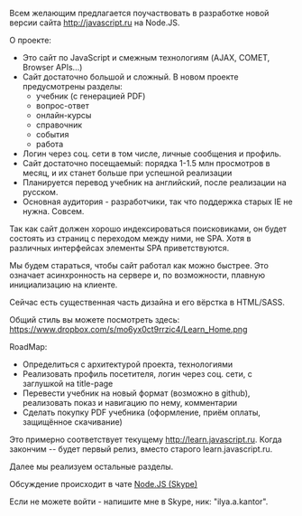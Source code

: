 Всем желающим предлагается поучаствовать в разработке новой версии сайта http://javascript.ru на Node.JS.

О проекте:

* Это сайт по JavaScript и смежным технологиям (AJAX, COMET, Browser APIs...)
* Сайт достаточно большой и сложный. В новом проекте предусмотрены разделы: 
    * учебник (с генерацией PDF)
    * вопрос-ответ
    * онлайн-курсы
    * справочник
    * события 
    * работа
* Логин через соц. сети в том числе, личные сообщения и профиль.
* Сайт достаточно посещаемый: порядка 1-1.5 млн просмотров в месяц, и их станет больше при успешной реализации
* Планируется перевод учебник на английский, после реализации на русском.
* Основная аудитория - разработчики, так что поддержка старых IE не нужна. Совсем.

Так как сайт должен хорошо индексироваться поисковиками, он будет состоять из страниц с переходом между ними, не SPA. Хотя в различных интерфейсах элементы SPA приветствуются.

Мы будем стараться, чтобы сайт работал как можно быстрее. Это означает асинхронность на сервере и, по возможности, плавную инициализацию на клиенте.

Сейчас есть существенная часть дизайна и его вёрстка в HTML/SASS.

Общий стиль вы можете посмотреть здесь: https://www.dropbox.com/s/mo6yx0ct9rrzic4/Learn_Home.png

RoadMap:

* Определиться с архитектурой проекта, технологиями
* Реализовать профиль посетителя, логин через соц. сети, с заглушкой на title-page
* Перевести учебник на новый формат (возможно в github), реализовать показ и навигацию по нему, комментарии
* Сделать покупку PDF учебника (оформление, приём оплаты, защищённое скачивание)

Это примерно соответствует текущему http://learn.javascript.ru. Когда закончим -- будет первый релиз, вместо старого learn.javascript.ru.

Далее мы реализуем остальные разделы.

Обсуждение происходит в чате <a href="skype:?chat&blob=by0nKWoqWvLlUcx8Vgz7OzbZDzvRiLaW2O_L-eBBUKBEi16AR99wQGFGyuc0psUFDNaJuA04MIedSliYQL4x_8GSUPQZ-D8yaYLwV3t1wo5u3f5U674pF3hc-5lYNvRxKmkR3By9FzuVEUZMtiSvDhWI7dNsEIYd5GwSBul7QStQusT2JE90_NomkHMx5V36Kw7cnUdANjAKQtFFaS_2mEeFLzc">Node.JS (Skype)</a>

Если не можете войти - напишите мне в Skype, ник: "ilya.a.kantor".




